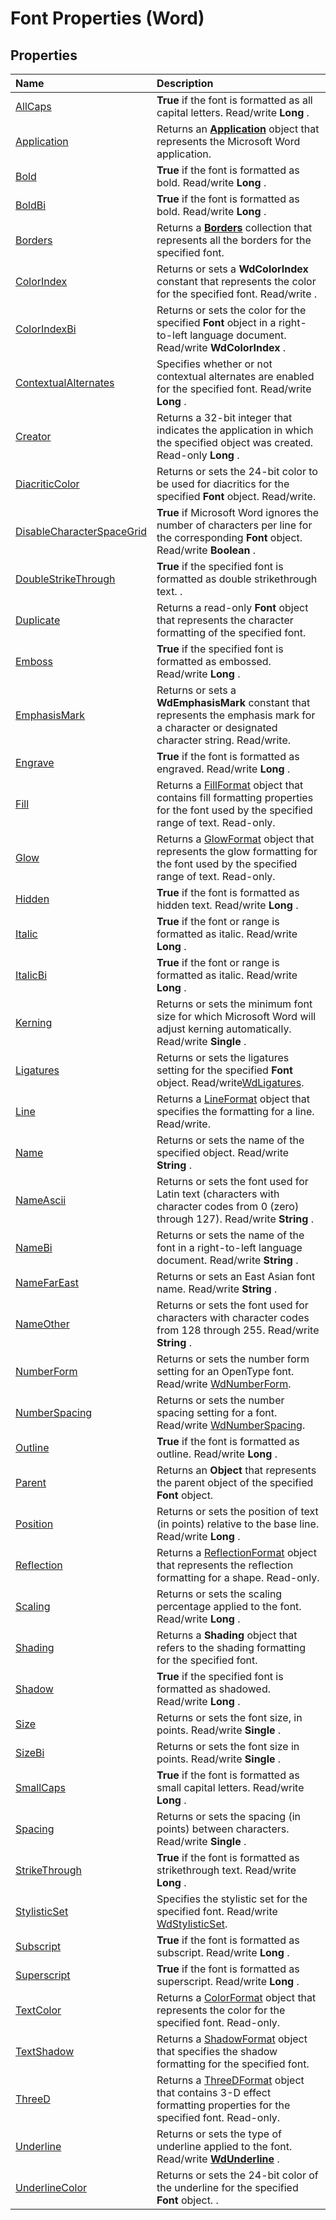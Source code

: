 
# Font Properties (Word)

## Properties



|**Name**|**Description**|
|:-----|:-----|
|[AllCaps](ef881fd6-bb35-7cc6-b048-c9ed2111f821.md)| **True** if the font is formatted as all capital letters. Read/write **Long** .|
|[Application](7079f938-66b3-db58-26c7-ab149e463d81.md)|Returns an  **[Application](d1cf6f8f-4e88-bf01-93b4-90a83f79cb44.md)** object that represents the Microsoft Word application.|
|[Bold](84e8d6b7-1be4-e1c5-c246-a6370011bc8b.md)| **True** if the font is formatted as bold. Read/write **Long** .|
|[BoldBi](75c49bb4-acc7-17d7-5887-f7ecf87dd5df.md)| **True** if the font is formatted as bold. Read/write **Long** .|
|[Borders](a2b39af8-4b9a-be2a-2586-bdd3deb00bfe.md)|Returns a  **[Borders](6dd1d4cc-2dcf-22c7-a299-4721a5543ba3.md)** collection that represents all the borders for the specified font.|
|[ColorIndex](c5011017-bf7a-5d89-0f20-f000d3ffd0ea.md)|Returns or sets a  **WdColorIndex** constant that represents the color for the specified font. Read/write .|
|[ColorIndexBi](cadba8bf-8f2d-e9c3-e6f3-af34282bd75c.md)|Returns or sets the color for the specified  **Font** object in a right-to-left language document. Read/write **WdColorIndex** .|
|[ContextualAlternates](065589b0-afbd-dfb1-4f96-2c70b558b773.md)|Specifies whether or not contextual alternates are enabled for the specified font. Read/write  **Long** .|
|[Creator](e3b7d8aa-92da-921f-d1c9-b0db66965e0b.md)|Returns a 32-bit integer that indicates the application in which the specified object was created. Read-only  **Long** .|
|[DiacriticColor](cae2bd1b-3ecb-48a4-0ba8-6273d1cd75d8.md)|Returns or sets the 24-bit color to be used for diacritics for the specified  **Font** object. Read/write.|
|[DisableCharacterSpaceGrid](b608a477-03a2-c1e0-eaa0-841a12665865.md)| **True** if Microsoft Word ignores the number of characters per line for the corresponding **Font** object. Read/write **Boolean** .|
|[DoubleStrikeThrough](153d23c7-d5ee-4004-c540-ff23e263d9c5.md)| **True** if the specified font is formatted as double strikethrough text. .|
|[Duplicate](86add1f8-9c1f-57c0-87d5-9fdef0841880.md)|Returns a read-only  **Font** object that represents the character formatting of the specified font.|
|[Emboss](ae0cc2d0-b1ae-3208-7f61-cad731f04e29.md)| **True** if the specified font is formatted as embossed. Read/write **Long** .|
|[EmphasisMark](18e541c3-09aa-690d-94fa-ace6133c5cc6.md)|Returns or sets a  **WdEmphasisMark** constant that represents the emphasis mark for a character or designated character string. Read/write.|
|[Engrave](9d062637-05c8-d1c9-2231-23439bed30b9.md)| **True** if the font is formatted as engraved. Read/write **Long** .|
|[Fill](b8e8322f-8d31-db8b-2dbc-3e1bc84a0826.md)|Returns a [FillFormat](39205d07-9e37-1be1-ec4a-93ba8bac2f26.md) object that contains fill formatting properties for the font used by the specified range of text. Read-only.|
|[Glow](ace54516-4040-f4d7-f910-b78e92389bcf.md)|Returns a [GlowFormat](d177e399-cafc-132f-b135-b8b578e76889.md) object that represents the glow formatting for the font used by the specified range of text. Read-only.|
|[Hidden](a857f5e5-cda6-9402-dc82-6ed3bd93e2c4.md)| **True** if the font is formatted as hidden text. Read/write **Long** .|
|[Italic](adba2e3c-d904-d835-5a1c-c8762d319106.md)| **True** if the font or range is formatted as italic. Read/write **Long** .|
|[ItalicBi](56b1a7cb-2e42-7ff7-d7b8-80f047fb3d4b.md)| **True** if the font or range is formatted as italic. Read/write **Long** .|
|[Kerning](1fddf3d7-6750-dcac-2da6-f9da795a8d64.md)|Returns or sets the minimum font size for which Microsoft Word will adjust kerning automatically. Read/write  **Single** .|
|[Ligatures](f1b0ff39-5eb5-e5a3-e0ff-3e88639670f9.md)|Returns or sets the ligatures setting for the specified  **Font** object. Read/write[WdLigatures](7441f3c4-a5cc-7ec4-cc57-2b1b0e05eb35.md).|
|[Line](36ab6dfc-e5de-4011-e03d-4d381727ab42.md)|Returns a [LineFormat](28fabccb-d03f-3466-9d07-ea3ebc4cdd11.md) object that specifies the formatting for a line. Read/write.|
|[Name](53928c78-c3f8-1b61-4cf4-fbe3cdc074c2.md)|Returns or sets the name of the specified object. Read/write  **String** .|
|[NameAscii](9725a12b-0dd2-0bf7-faa6-2c2b68107771.md)|Returns or sets the font used for Latin text (characters with character codes from 0 (zero) through 127). Read/write  **String** .|
|[NameBi](436dd5c5-a79d-265e-9929-f30c5a05e85e.md)|Returns or sets the name of the font in a right-to-left language document. Read/write  **String** .|
|[NameFarEast](8df21c3e-5f50-37ca-cde9-27f5b0551f8e.md)|Returns or sets an East Asian font name. Read/write  **String** .|
|[NameOther](d3bfd1f6-e561-ed05-b0a6-e886d6e2264c.md)|Returns or sets the font used for characters with character codes from 128 through 255. Read/write  **String** .|
|[NumberForm](730ce7a1-a0f4-3ed8-d7a0-5b4039f56817.md)|Returns or sets the number form setting for an OpenType font. Read/write [WdNumberForm](c8535c84-27f4-04d8-52a1-739b9ef322f1.md).|
|[NumberSpacing](468d47e9-9bda-dd6e-5a55-4a11b8ce351e.md)|Returns or sets the number spacing setting for a font. Read/write [WdNumberSpacing](46dd4d4d-aab4-2ae8-eff1-e6bf7567a0c9.md).|
|[Outline](f2ec3056-5b5d-be3c-af8d-1eed86b4d01e.md)| **True** if the font is formatted as outline. Read/write **Long** .|
|[Parent](657f08d1-5a09-90bf-cbbc-b8e1a713858e.md)|Returns an  **Object** that represents the parent object of the specified **Font** object.|
|[Position](34896092-bf63-3c9e-b18e-768e888feaeb.md)|Returns or sets the position of text (in points) relative to the base line. Read/write  **Long** .|
|[Reflection](a4dac2d4-5bfe-2d0a-922f-cbf5cc3c921d.md)|Returns a [ReflectionFormat](ee2ea7a1-0671-bbd6-6a94-90f2472d704e.md) object that represents the reflection formatting for a shape. Read-only.|
|[Scaling](53f162cf-6de0-a142-50a5-fbdece3e7d16.md)|Returns or sets the scaling percentage applied to the font. Read/write  **Long** .|
|[Shading](9a6114d2-c8b6-2656-1703-c0bc5356ae64.md)|Returns a  **Shading** object that refers to the shading formatting for the specified font.|
|[Shadow](e81f8b86-7f60-7852-6c72-7b01de832447.md)| **True** if the specified font is formatted as shadowed. Read/write **Long** .|
|[Size](95041c0a-43d0-368c-1c75-e2d6c1821119.md)|Returns or sets the font size, in points. Read/write  **Single** .|
|[SizeBi](521dfc53-1076-ace0-c5d4-7218c985eb7c.md)|Returns or sets the font size in points. Read/write  **Single** .|
|[SmallCaps](f2b0c4c9-2270-cb60-6bb1-fe2f4c183550.md)| **True** if the font is formatted as small capital letters. Read/write **Long** .|
|[Spacing](50e380cd-1126-c2bd-18ff-40249efa0b9f.md)|Returns or sets the spacing (in points) between characters. Read/write  **Single** .|
|[StrikeThrough](c55819cc-efb8-9981-3335-b3d6e6c26924.md)| **True** if the font is formatted as strikethrough text. Read/write **Long** .|
|[StylisticSet](e82013b1-9f55-d17a-a510-6f77b627382b.md)|Specifies the stylistic set for the specified font. Read/write [WdStylisticSet](e67291a0-5193-db3c-68da-3e3576da75c1.md).|
|[Subscript](51226088-218d-4848-1358-d524fb2fe56a.md)| **True** if the font is formatted as subscript. Read/write **Long** .|
|[Superscript](07a1f270-263e-00af-ed8f-3b9d2904e78b.md)| **True** if the font is formatted as superscript. Read/write **Long** .|
|[TextColor](3f1b4118-c604-d7ee-fb64-f60fc62bb86d.md)|Returns a [ColorFormat](5f12793f-d847-ecf2-6cf6-39387f7f0b28.md) object that represents the color for the specified font. Read-only.|
|[TextShadow](41e02e03-283a-4a29-d370-c63f4e2fa395.md)|Returns a [ShadowFormat](2a179f0b-ec18-c3dd-dd73-51b18f42e0e2.md) object that specifies the shadow formatting for the specified font.|
|[ThreeD](a88e1b17-45ba-0eaa-bd6e-aa55e3a54199.md)|Returns a [ThreeDFormat](d397e780-a53d-0cc3-7a02-b40397253e91.md) object that contains 3-D effect formatting properties for the specified font. Read-only.|
|[Underline](3fbcecb6-c38c-746e-671a-1339aa855b15.md)|Returns or sets the type of underline applied to the font. Read/write  **[WdUnderline](86f6f0b8-ac63-bd2d-bf59-adb6689704b8.md)** .|
|[UnderlineColor](f0da061c-0948-1214-ecdc-80f9c482f468.md)|Returns or sets the 24-bit color of the underline for the specified  **Font** object. .|
